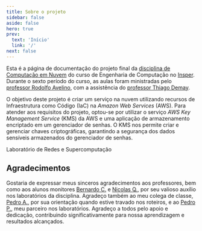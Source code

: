 ```yaml
---
title: Sobre o projeto
sidebar: false
aside: false
hero: true
prev:
  text: 'Início'
  link: '/'
next: false
---
```


<VPDocHero
    class="VPDocHero VPDocHero--large-image"
    name="Sobre o projeto"
    text="Computação em Nuvem"
    tagline="Engenharia de Computação Insper"
    image="/image/fluentui-emoji/cloud.png"
/>

Esta é a página de documentação do projeto final da
[disciplina de Computação em Nuvem](https://insper.github.io/computacao-nuvem/)
do curso de Engenharia de Computação no [Insper](https://www.insper.edu.br/).
Durante o sexto período do curso, as aulas foram ministradas pelo
[professor Rodolfo Avelino](https://www.rodolfoavelino.com.br), com a
assistência do
[professor Thiago Demay](https://www.linkedin.com/in/tiago-demay/).

O objetivo deste projeto é criar um serviço na nuvem utilizando recursos de
Infraestrutura como Código (IaC) na _Amazon Web Services_ (AWS). Para atender
aos requisitos do projeto, optou-se por utilizar o serviço _AWS Key Management
Service_ (KMS) da AWS e uma aplicação de armazenamento encriptado em um
gerenciador de senhas. O KMS nos permite criar e gerenciar chaves
criptográficas, garantindo a segurança dos dados sensíveis armazenados do
gerenciador de senhas.

<ImgZoom src="/image/lab.jpg" alt="Laboratório de Redes e Supercomputação">
    Laboratório de Redes e Supercomputação
</ImgZoom>


## Agradecimentos

Gostaria de expressar meus sinceros agradecimentos aos professores, bem como aos
alunos monitores [Bernardo C.](https://github.com/bert799) e
[Nicolas Q.](https://github.com/NicolasQueiroga), por seu valioso auxílio nos
laboratórios da disciplina. Agradeço também ao meu colega de classe,
[Pedro A.](https://github.com/Pedro2712), por sua orientação quando estive
travado nos roteiros, e ao [Pedro P.](https://github.com/pedroaltobelli23), meu
parceiro nos laboratórios. Agradeço a todos pelo apoio e dedicação, contribuindo
significativamente para nossa aprendizagem e resultados alcançados.
